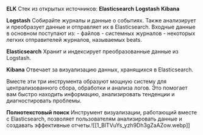 **ELK**
	Стек из открытых источников: 
	**Elasticsearch** 
	**Logstash**
	**Kibana**

**Logstash**
	Собирайте журналы и данные о событиях. Также анализирует и преобразует данные и отправляет их в Elasticsearch.
	Входные данные в основном поступают из:
	 - файлов
	 - системных журналов
	 - некоторых легких отправителей журналов, называемых beats.

**Elasticsearch**
	Хранит и индексирует преобразованные данные из Logstash.

**Kibana**
	Отвечает за визуализацию данных, хранящихся в Elasticsearch.

Вместе эти три инструмента образуют мощную систему для централизованного сбора, обработки и анализа логов. Это помогает вам быстро находить информацию, анализировать тенденции и диагностировать проблемы.

**Полнотекстовый поиск**
	Инструмент визуализации, работающий вместе с Elasticsearch, позволяет пользователям анализировать данные и создавать эффективные отчеты.![[1_BlTVuYs_yzh9Dh3gZaAZow.webp]]